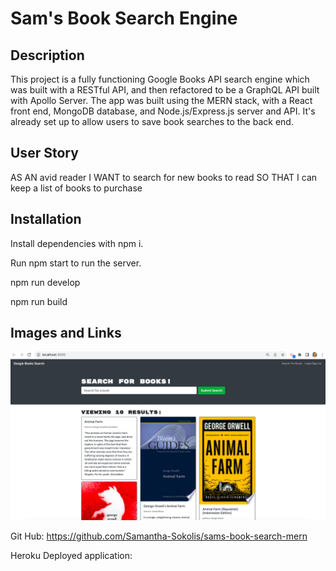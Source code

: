 # Sam's Book Search Engine

## Description
This project is a fully functioning Google Books API search engine which was built with a RESTful API, and then refactored to be a GraphQL API built with Apollo Server. The app was built using the MERN stack, with a React front end, MongoDB database, and Node.js/Express.js server and API. It's already set up to allow users to save book searches to the back end.

## User Story
AS AN avid reader
I WANT to search for new books to read
SO THAT I can keep a list of books to purchase

## Installation

Install dependencies with npm i. 

Run npm start to run the server.

npm run develop

npm run build

## Images and Links

![Screenshot of application](/client/public/images/book-search-screenshot-sam.png)

Git Hub: https://github.com/Samantha-Sokolis/sams-book-search-mern

Heroku Deployed application:
